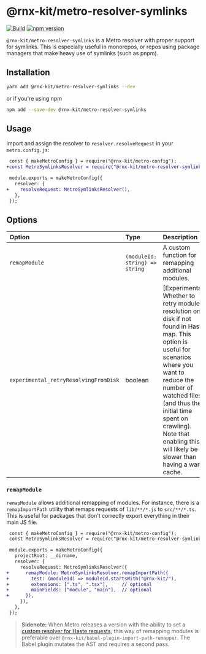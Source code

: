 # @rnx-kit/metro-resolver-symlinks

[![Build](https://github.com/microsoft/rnx-kit/actions/workflows/build.yml/badge.svg)](https://github.com/microsoft/rnx-kit/actions/workflows/build.yml)
[![npm version](https://img.shields.io/npm/v/@rnx-kit/metro-resolver-symlinks)](https://www.npmjs.com/package/@rnx-kit/metro-resolver-symlinks)

`@rnx-kit/metro-resolver-symlinks` is a Metro resolver with proper support for
symlinks. This is especially useful in monorepos, or repos using package
managers that make heavy use of symlinks (such as pnpm).

## Installation

```sh
yarn add @rnx-kit/metro-resolver-symlinks --dev
```

or if you're using npm

```sh
npm add --save-dev @rnx-kit/metro-resolver-symlinks
```

## Usage

Import and assign the resolver to `resolver.resolveRequest` in your
`metro.config.js`:

```diff
 const { makeMetroConfig } = require("@rnx-kit/metro-config");
+const MetroSymlinksResolver = require("@rnx-kit/metro-resolver-symlinks");

 module.exports = makeMetroConfig({
   resolver: {
+    resolveRequest: MetroSymlinksResolver(),
   },
 });
```

## Options

| Option                                | Type                           | Description                                                                                                                                                                                                                                                                                          |
| :------------------------------------ | :----------------------------- | :--------------------------------------------------------------------------------------------------------------------------------------------------------------------------------------------------------------------------------------------------------------------------------------------------- |
| `remapModule`                         | `(moduleId: string) => string` | A custom function for remapping additional modules.                                                                                                                                                                                                                                                  |
| `experimental_retryResolvingFromDisk` | boolean                        | [Experimental] Whether to retry module resolution on disk if not found in Haste map. This option is useful for scenarios where you want to reduce the number of watched files (and thus the initial time spent on crawling). Note that enabling this will likely be slower than having a warm cache. |

### `remapModule`

`remapModule` allows additional remapping of modules. For instance, there is a
`remapImportPath` utility that remaps requests of `lib/**/*.js` to
`src/**/*.ts`. This is useful for packages that don't correctly export
everything in their main JS file.

```diff
 const { makeMetroConfig } = require("@rnx-kit/metro-config");
 const MetroSymlinksResolver = require("@rnx-kit/metro-resolver-symlinks");

 module.exports = makeMetroConfig({
   projectRoot: __dirname,
   resolver: {
     resolveRequest: MetroSymlinksResolver({
+      remapModule: MetroSymlinksResolver.remapImportPath({
+        test: (moduleId) => moduleId.startsWith("@rnx-kit/"),
+        extensions: [".ts", ".tsx"],     // optional
+        mainFields: ["module", "main"],  // optional
+      }),
     }),
   },
 });
```

> **Sidenote:** When Metro releases a version with the ability to set a
> [custom resolver for Haste requests](https://github.com/facebook/metro/commit/96fb6e904e1660b37f4d1f5353ca1e5477c4afbf),
> this way of remapping modules is preferable over
> `@rnx-kit/babel-plugin-import-path-remapper`. The Babel plugin mutates the AST
> and requires a second pass.
